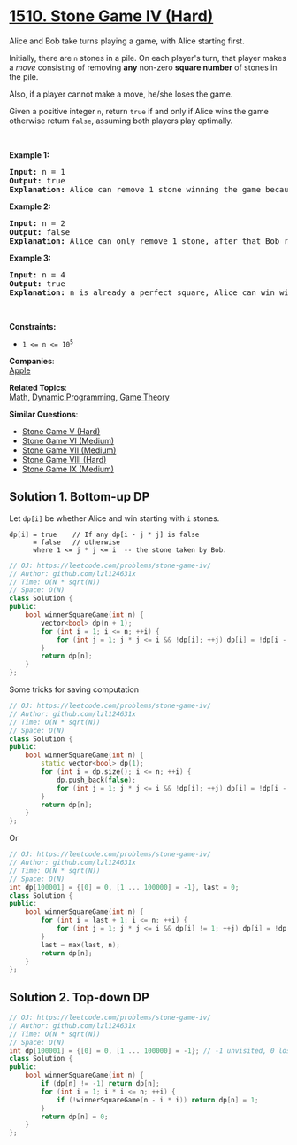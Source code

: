 # [1510. Stone Game IV (Hard)](https://leetcode.com/problems/stone-game-iv/)

<p>Alice and Bob take turns playing a game, with Alice starting first.</p>

<p>Initially, there are <code>n</code> stones in a pile. On each player's turn, that player makes a <em>move</em> consisting of removing <strong>any</strong> non-zero <strong>square number</strong> of stones in the pile.</p>

<p>Also, if a player cannot make a move, he/she loses the game.</p>

<p>Given a positive integer <code>n</code>, return <code>true</code> if and only if Alice wins the game otherwise return <code>false</code>, assuming both players play optimally.</p>

<p>&nbsp;</p>
<p><strong>Example 1:</strong></p>

<pre><strong>Input:</strong> n = 1
<strong>Output:</strong> true
<strong>Explanation: </strong>Alice can remove 1 stone winning the game because Bob doesn't have any moves.</pre>

<p><strong>Example 2:</strong></p>

<pre><strong>Input:</strong> n = 2
<strong>Output:</strong> false
<strong>Explanation: </strong>Alice can only remove 1 stone, after that Bob removes the last one winning the game (2 -&gt; 1 -&gt; 0).
</pre>

<p><strong>Example 3:</strong></p>

<pre><strong>Input:</strong> n = 4
<strong>Output:</strong> true
<strong>Explanation:</strong> n is already a perfect square, Alice can win with one move, removing 4 stones (4 -&gt; 0).
</pre>

<p>&nbsp;</p>
<p><strong>Constraints:</strong></p>

<ul>
	<li><code>1 &lt;= n &lt;= 10<sup>5</sup></code></li>
</ul>


**Companies**:  
[Apple](https://leetcode.com/company/apple)

**Related Topics**:  
[Math](https://leetcode.com/tag/math/), [Dynamic Programming](https://leetcode.com/tag/dynamic-programming/), [Game Theory](https://leetcode.com/tag/game-theory/)

**Similar Questions**:
* [Stone Game V (Hard)](https://leetcode.com/problems/stone-game-v/)
* [Stone Game VI (Medium)](https://leetcode.com/problems/stone-game-vi/)
* [Stone Game VII (Medium)](https://leetcode.com/problems/stone-game-vii/)
* [Stone Game VIII (Hard)](https://leetcode.com/problems/stone-game-viii/)
* [Stone Game IX (Medium)](https://leetcode.com/problems/stone-game-ix/)

## Solution 1. Bottom-up DP

Let `dp[i]` be whether Alice and win starting with `i` stones.

```
dp[i] = true    // If any dp[i - j * j] is false
      = false   // otherwise
      where 1 <= j * j <= i  -- the stone taken by Bob.
```

```cpp
// OJ: https://leetcode.com/problems/stone-game-iv/
// Author: github.com/lzl124631x
// Time: O(N * sqrt(N))
// Space: O(N)
class Solution {
public:
    bool winnerSquareGame(int n) {
        vector<bool> dp(n + 1);
        for (int i = 1; i <= n; ++i) {
            for (int j = 1; j * j <= i && !dp[i]; ++j) dp[i] = !dp[i - j * j];
        }
        return dp[n];
    }
};
```

Some tricks for saving computation

```cpp
// OJ: https://leetcode.com/problems/stone-game-iv/
// Author: github.com/lzl124631x
// Time: O(N * sqrt(N))
// Space: O(N)
class Solution {
public:
    bool winnerSquareGame(int n) {
        static vector<bool> dp(1);
        for (int i = dp.size(); i <= n; ++i) {
            dp.push_back(false);
            for (int j = 1; j * j <= i && !dp[i]; ++j) dp[i] = !dp[i - j * j];
        }
        return dp[n];
    }
};
```

Or

```cpp
// OJ: https://leetcode.com/problems/stone-game-iv/
// Author: github.com/lzl124631x
// Time: O(N * sqrt(N))
// Space: O(N)
int dp[100001] = {[0] = 0, [1 ... 100000] = -1}, last = 0;
class Solution {
public:
    bool winnerSquareGame(int n) {
        for (int i = last + 1; i <= n; ++i) {
            for (int j = 1; j * j <= i && dp[i] != 1; ++j) dp[i] = !dp[i - j * j];
        }
        last = max(last, n);
        return dp[n];
    }
};
```

## Solution 2. Top-down DP

```cpp
// OJ: https://leetcode.com/problems/stone-game-iv/
// Author: github.com/lzl124631x
// Time: O(N * sqrt(N))
// Space: O(N)
int dp[100001] = {[0] = 0, [1 ... 100000] = -1}; // -1 unvisited, 0 loss, 1 win
class Solution {
public:
    bool winnerSquareGame(int n) {
        if (dp[n] != -1) return dp[n];
        for (int i = 1; i * i <= n; ++i) {
            if (!winnerSquareGame(n - i * i)) return dp[n] = 1;
        }
        return dp[n] = 0;
    }
};
```